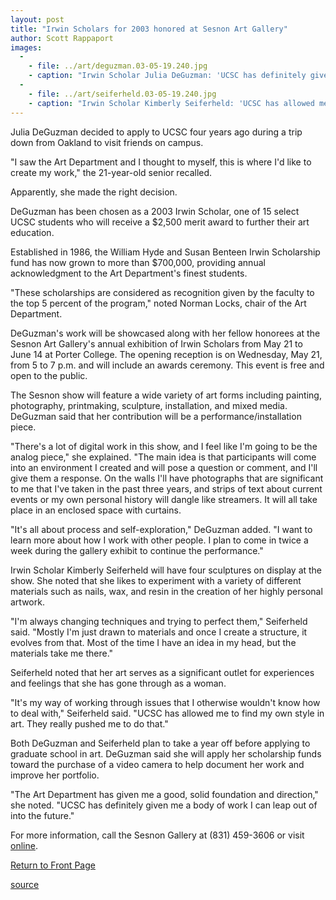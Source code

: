 ```yaml
---
layout: post
title: "Irwin Scholars for 2003 honored at Sesnon Art Gallery"
author: Scott Rappaport
images:
  -
    - file: ../art/deguzman.03-05-19.240.jpg
    - caption: "Irwin Scholar Julia DeGuzman: 'UCSC has definitely given me a body of work I can leap out of into the future.' Photo: Scott Rappaport"
  -
    - file: ../art/seiferheld.03-05-19.240.jpg
    - caption: "Irwin Scholar Kimberly Seiferheld: 'UCSC has allowed me to find my own style in art. They really pushed me to do that:' Photo by Scott Rappaport"
---
```


Julia DeGuzman decided to apply to UCSC four years ago during a trip down from Oakland to visit friends on campus.

"I saw the Art Department and I thought to myself, this is where I'd like to create my work," the 21-year-old senior recalled.

Apparently, she made the right decision.   

DeGuzman has been chosen as a 2003 Irwin Scholar, one of 15 select UCSC students who will receive a $2,500 merit award to further their art education.

Established in 1986, the William Hyde and Susan Benteen Irwin Scholarship fund has now grown to more than $700,000, providing annual acknowledgment to the Art Department's finest students.  

"These scholarships are considered as recognition given by the faculty to the top 5 percent of the program," noted Norman Locks, chair of the Art Department.  

DeGuzman's work will be showcased along with her fellow honorees at the Sesnon Art Gallery's annual exhibition of Irwin Scholars from May 21 to June 14 at Porter College. The opening reception is on Wednesday, May 21, from 5 to 7 p.m. and will include an awards ceremony. This event is free and open to the public.  

The Sesnon show will feature a wide variety of art forms including painting, photography, printmaking, sculpture, installation, and mixed media. DeGuzman said that her contribution will be a performance/installation piece.   

"There's a lot of digital work in this show, and I feel like I'm going to be the analog piece," she explained. "The main idea is that participants will come into an environment I created and will pose a question or comment, and I'll give them a response. On the walls I'll have photographs that are significant to me that I've taken in the past three years, and strips of text about current events or my own personal history will dangle like streamers. It will all take place in an enclosed space with curtains.  

"It's all about process and self-exploration," DeGuzman added. "I want to learn more about how I work with other people. I plan to come in twice a week during the gallery exhibit to continue the performance."  

Irwin Scholar Kimberly Seiferheld will have four sculptures on display at the show. She noted that she likes to experiment with a variety of different materials such as nails, wax, and resin in the creation of her highly personal artwork.  

"I'm always changing techniques and trying to perfect them," Seiferheld said. "Mostly I'm just drawn to materials and once I create a structure, it evolves from that. Most of the time I have an idea in my head, but the materials take me there."  

Seiferheld noted that her art serves as a significant outlet for experiences and feelings that she has gone through as a woman.  

"It's my way of working through issues that I otherwise wouldn't know how to deal with," Seiferheld said. "UCSC has allowed me to find my own style in art. They really pushed me to do that."  

Both DeGuzman and Seiferheld plan to take a year off before applying to graduate school in art. DeGuzman said she will apply her scholarship funds toward the purchase of a video camera to help document her work and improve her portfolio.   

"The Art Department has given me a good, solid foundation and direction," she noted. "UCSC has definitely given me a body of work I can leap out of into the future."  
  
For more information, call the Sesnon Gallery at (831) 459-3606 or visit [online][1].   


[Return to Front Page][2]

[1]: http://arts.ucsc.edu/sesnon
[2]: http://currents.ucsc.edu/

[source](http://www1.ucsc.edu/currents/02-03/05-19/scholars.html "Permalink to scholars")
